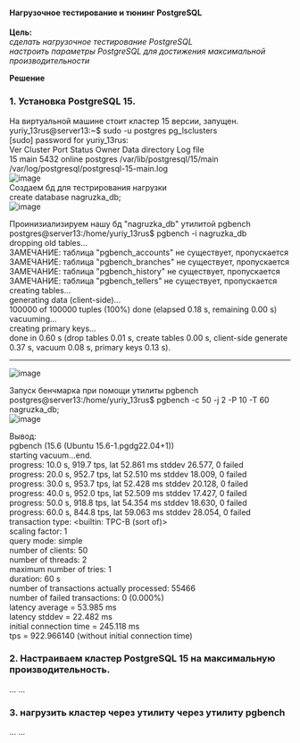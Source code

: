 #### Нагрузочное тестирование и тюнинг PostgreSQL 

**Цель:**  
*сделать нагрузочное тестирование PostgreSQL*  
*настроить параметры PostgreSQL для достижения максимальной производительности*  

**Решение**  

### 1. Установка PostgreSQL 15. 
На виртуальной машине стоит кластер 15 версии, запущен.   
yuriy_13rus@server13:~$ sudo -u postgres pg_lsclusters  
[sudo] password for yuriy_13rus:  
Ver Cluster Port Status Owner    Data directory              Log file  
15  main    5432 online postgres /var/lib/postgresql/15/main /var/log/postgresql/postgresql-15-main.log  
![image](https://github.com/13-rus/Otus/assets/120638894/ab00c2f1-138e-4ba1-8c2a-5b3c449147b4)  
Создаем бд для тестрирования нагрузки  
create database nagruzka_db;  
![image](https://github.com/13-rus/Otus/assets/120638894/e0568398-b124-4d01-88b7-8b052ddbb617)

Проинизиализируем нашу бд "nagruzka_db" утилитой pgbench  
postgres@server13:/home/yuriy_13rus$ pgbench -i nagruzka_db  
dropping old tables...  
ЗАМЕЧАНИЕ:  таблица "pgbench_accounts" не существует, пропускается  
ЗАМЕЧАНИЕ:  таблица "pgbench_branches" не существует, пропускается  
ЗАМЕЧАНИЕ:  таблица "pgbench_history" не существует, пропускается  
ЗАМЕЧАНИЕ:  таблица "pgbench_tellers" не существует, пропускается  
creating tables...  
generating data (client-side)...  
100000 of 100000 tuples (100%) done (elapsed 0.18 s, remaining 0.00 s)  
vacuuming...  
creating primary keys...  
done in 0.60 s (drop tables 0.01 s, create tables 0.00 s, client-side generate 0.37 s, vacuum 0.08 s, primary keys 0.13 s).  
****  
![image](https://github.com/13-rus/Otus/assets/120638894/778464a1-9d78-4bcc-9eba-02d15207f37c)  

Запуск бенчмарка при помощи утилиты pgbench  
postgres@server13:/home/yuriy_13rus$ pgbench -c 50 -j 2 -P 10 -T 60 nagruzka_db;  
![image](https://github.com/13-rus/Otus/assets/120638894/901a6f7b-3458-44a1-bd41-f860f389f37c)  

Вывод:  
pgbench (15.6 (Ubuntu 15.6-1.pgdg22.04+1))  
starting vacuum...end.  
progress: 10.0 s, 919.7 tps, lat 52.861 ms stddev 26.577, 0 failed  
progress: 20.0 s, 952.7 tps, lat 52.510 ms stddev 18.009, 0 failed  
progress: 30.0 s, 953.7 tps, lat 52.428 ms stddev 20.128, 0 failed  
progress: 40.0 s, 952.0 tps, lat 52.509 ms stddev 17.427, 0 failed  
progress: 50.0 s, 918.8 tps, lat 54.354 ms stddev 18.630, 0 failed  
progress: 60.0 s, 844.8 tps, lat 59.063 ms stddev 28.054, 0 failed  
transaction type: <builtin: TPC-B (sort of)>  
scaling factor: 1  
query mode: simple  
number of clients: 50  
number of threads: 2  
maximum number of tries: 1  
duration: 60 s  
number of transactions actually processed: 55466  
number of failed transactions: 0 (0.000%)  
latency average = 53.985 ms  
latency stddev = 22.482 ms  
initial connection time = 245.118 ms  
tps = 922.966140 (without initial connection time)  

### 2. Настраиваем кластер PostgreSQL 15 на максимальную производительность.  
...
...
### 3. нагрузить кластер через утилиту через утилиту pgbench
...
...
